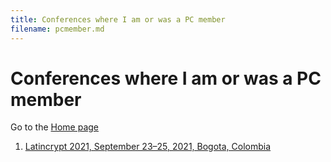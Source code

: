 ```yaml
---
title: Conferences where I am or was a PC member
filename: pcmember.md
--- 
```


# Conferences where I am or was a PC member

Go to the [Home page](index.md)

1. [Latincrypt 2021, September 23–25, 2021, Bogota, Colombia](https://urosario.edu.co/Latin-Crypt-2020/inicio/)

